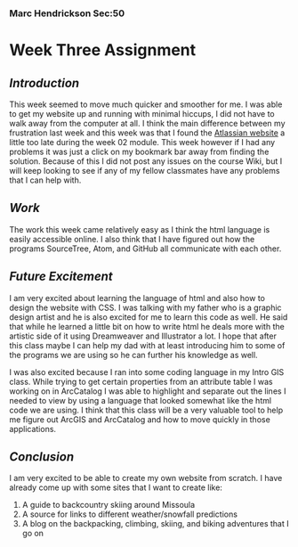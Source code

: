 ### Marc Hendrickson Sec:50 ###

# **Week Three Assignment** #

## *Introduction*

This week seemed to move much quicker and smoother for me. I was able to get my website up and running with minimal hiccups, I did not have to walk away from the computer at all. I think the main difference between my frustration last week and this week was that I found the [Atlassian website](https://answers.atlassian.com/) a little too late during the week 02 module. This week however if I had any problems it was just a click on my bookmark bar away from finding the solution. Because of this I did not post any issues on the course Wiki, but I will keep looking to see if any of my fellow classmates have any problems that I can help with.

## *Work*

The work this week came relatively easy as I think the html language is easily accessible online. I also think that I have figured out how the programs SourceTree, Atom, and GitHub all communicate with each other.

## *Future Excitement*

I am very excited about learning the language of html and also how to design the website with CSS. I was talking with my father who is a graphic design artist and he is also excited for me to learn this code as well. He said that while he learned a little bit on how to write html he deals more with the artistic side of it using Dreamweaver and Illustrator a lot. I hope that after this class maybe I can help my dad with at least introducing him to some of the programs we are using so he can further his knowledge as well.

I was also excited because I ran into some coding language in my Intro GIS class. While trying to get certain properties from an attribute table I was working on in ArcCatalog I was able to highlight and separate out the lines I needed to view by using a language that looked somewhat like the html code we are using. I think that this class will be a very valuable tool to help me figure out ArcGIS and ArcCatalog and how to move quickly in those applications.

## *Conclusion*
I am very excited to be able to create my own website from scratch. I have already come up with some sites that I want to create like:

1. A guide to backcountry skiing around Missoula
2. A source for links to different weather/snowfall predictions
3. A blog on the backpacking, climbing, skiing, and biking adventures that I go on
